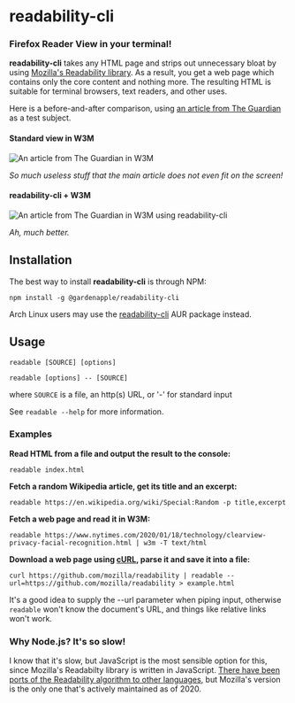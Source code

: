 # readability-cli

### Firefox Reader View in your terminal!

**readability-cli** takes any HTML page and strips out unnecessary bloat by using [Mozilla's Readability library](https://github.com/mozilla/readability). As a result, you get a web page which contains only the core content and nothing more. The resulting HTML is suitable for terminal browsers, text readers, and other uses.

Here is a before-and-after comparison, using [an article from The Guardian](https://www.theguardian.com/technology/2018/jul/23/tech-industry-wealth-futurism-transhumanism-singularity) as a test subject.

#### Standard view in W3M

![An article from The Guardian in W3M](https://i.imgur.com/yRQ2ryz.png "Standard view in W3M")

*So much useless stuff that the main article does not even fit on the screen!*

#### readability-cli + W3M
![An article from The Guardian in W3M using readability-cli](https://i.imgur.com/Es9QNpI.png "readability-cli with W3M")

*Ah, much better.*

## Installation

The best way to install **readability-cli** is through NPM:

`npm install -g @gardenapple/readability-cli`

Arch Linux users may use the [readability-cli](https://aur.archlinux.org/packages/readability-cli/) AUR package instead.

## Usage

`readable [SOURCE] [options]`

`readable [options] -- [SOURCE]`

where `SOURCE` is a file, an http(s) URL, or '-' for standard input

See `readable --help` for more information.


### Examples

**Read HTML from a file and output the result to the console:**

`readable index.html`

**Fetch a random Wikipedia article, get its title and an excerpt:**

`readable https://en.wikipedia.org/wiki/Special:Random -p title,excerpt`

**Fetch a web page and read it in W3M:**

`readable https://www.nytimes.com/2020/01/18/technology/clearview-privacy-facial-recognition.html | w3m -T text/html`

**Download a web page using [cURL](https://en.wikipedia.org/wiki/CURL), parse it and save it into a file:**

`curl https://github.com/mozilla/readability | readable --url=https://github.com/mozilla/readability > example.html`

It's a good idea to supply the --url parameter when piping input, otherwise `readable` won't know the document's URL, and things like relative links won't work.

### Why Node.js? It's so slow!

I know that it's slow, but JavaScript is the most sensible option for this, since Mozilla's Readabilty library is written in JavaScript. [There have been ports of the Readability algorithm to other languages](https://github.com/masukomi/arc90-readability), but Mozilla's version is the only one that's actively maintained as of 2020.
